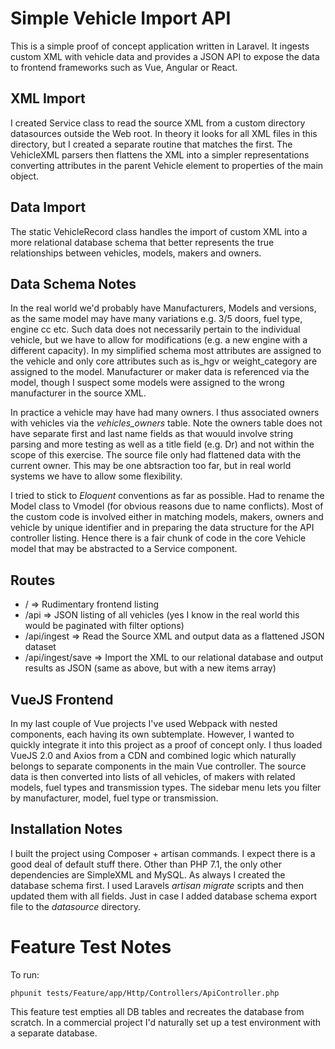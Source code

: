 # Simple Vehicle Import API

This is a simple proof of concept application written in Laravel. It ingests custom XML with vehicle data and provides a JSON API to expose the data to frontend frameworks such as Vue, Angular or React.

## XML Import
I created Service class to read the source XML from a custom directory datasources outside the Web root. In theory it looks for all XML files in this directory, but I created a separate routine that matches the first. The VehicleXML parsers then flattens the XML into a simpler representations converting attributes in the parent Vehicle element to properties of the main object.

## Data Import
The static VehicleRecord class handles the import of custom XML into a more relational database schema that better represents the true relationships between vehicles, models, makers and owners.

## Data Schema Notes

In the real world we'd probably have Manufacturers, Models and versions, as the same model may have many variations e.g. 3/5 doors, fuel type, engine cc etc. Such data does not necessarily pertain to the individual vehicle, but we have to allow for modifications (e.g. a new engine with a different capacity). In my simplified schema most attributes are assigned to the vehicle and only core attributes such as is_hgv or weight_category are assigned to the model. Manufacturer or maker data is referenced via the model, though I suspect some models were assigned to the wrong manufacturer in the source XML.

In practice a vehicle may have had many owners. I thus associated owners with vehicles via the *vehicles_owners* table. Note the owners table does not have separate first and last name fields as that wouuld involve string parsing and more testing as well as a title field (e.g. Dr) and not within the scope of this exercise. The source file only had flattened data with the current owner. This may be one abtsraction too far, but in real world systems we have to allow some flexibility.

I tried to stick to *Eloquent* conventions as far as possible. Had to rename the Model class to Vmodel (for obvious reasons due to name conflicts). Most of the custom code is involved either in matching models, makers, owners and vehicle by unique identifier and in preparing the data structure for the API controller listing. Hence there is a fair chunk of code in the core Vehicle model that may be abstracted to a Service component.

## Routes

* / => Rudimentary frontend listing
* /api => JSON listing of all vehicles (yes I know in the real world this would be paginated with filter options)
* /api/ingest => Read the Source XML and output data as a flattened JSON dataset
* /api/ingest/save => Import the XML to our relational database and output results as JSON (same as above, but with a new items array)

## VueJS Frontend

In my last couple of Vue projects I've used Webpack with nested components, each having its own subtemplate. However, I wanted to quickly integrate it into this project as a proof of concept only. I thus loaded VueJS 2.0 and Axios from a CDN and combined logic which naturally belongs to separate components in the main Vue controller. The source data is then converted into lists of all vehicles, of makers with related models, fuel types and transmission types. The sidebar menu lets you filter by manufacturer, model, fuel type or transmission. 

## Installation Notes

I built the project using Composer + artisan commands. I expect there is a good deal of default stuff there. Other than PHP 7.1, the only other dependencies are SimpleXML and MySQL.
As always I created the database schema first. I used Laravels *artisan migrate* scripts and then updated them with all fields. Just in case I added database schema export file to the *datasource* directory.

# Feature Test Notes

To run: 
```
phpunit tests/Feature/app/Http/Controllers/ApiController.php
```
This feature test empties all DB tables and recreates the database from scratch. In a commercial project I'd naturally set up a test environment with a separate database.
